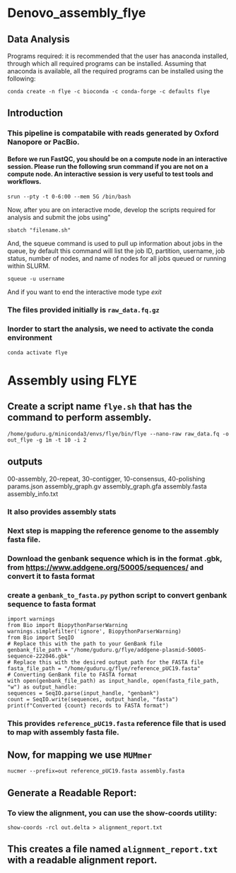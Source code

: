 # Denovo_assembly_flye

## Data Analysis
Programs required: it is recommended that the user has anaconda installed, through which all required programs can be installed. Assuming that anaconda is available, all the required programs can be installed using the following:

```
conda create -n flye -c bioconda -c conda-forge -c defaults flye
```
## Introduction
### This pipeline is compatabile with reads generated by Oxford Nanopore or PacBio.

#### Before we run FastQC, you should be on a compute node in an interactive session. Please run the following srun command if you are not on a compute node. An interactive session is very useful to test tools and workflows.
```
srun --pty -t 0-6:00 --mem 5G /bin/bash
```

Now, after you are on interactive mode, develop the scripts required for analysis and submit the jobs using"
```
sbatch "filename.sh"
```

And, the squeue command is used to pull up information about jobs in the queue, by default this command will list the job ID, partition, username, job status, number of nodes, and name of nodes for all jobs queued or running within SLURM.
```
squeue -u username
```
And if you want to end the interactive mode type *exit*

### The files provided initially is ```raw_data.fq.gz```

### Inorder to start the analysis, we need to activate the conda environment 
```conda activate flye```

# Assembly using FLYE
## Create a script name ```flye.sh``` that has the command to perform assembly.
```
/home/guduru.g/miniconda3/envs/flye/bin/flye --nano-raw raw_data.fq -o out_flye -g 1m -t 10 -i 2
```

## outputs
00-assembly, 20-repeat, 30-contigger, 10-consensus, 40-polishing
params.json
assembly_graph.gv
assembly_graph.gfa
assembly.fasta
assembly_info.txt

### It also provides assembly stats

### Next step is mapping the reference genome to the assembly fasta file.
### Download the genbank sequence which is in the format .gbk, from https://www.addgene.org/50005/sequences/ and convert it to fasta format
 
### create a ```genbank_to_fasta.py``` python script to convert genbank sequence to fasta format
```
import warnings
from Bio import BiopythonParserWarning
warnings.simplefilter('ignore', BiopythonParserWarning)
from Bio import SeqIO                                                                                                                                                                                             # Replace this with the path to your GenBank file
genbank_file_path = "/home/guduru.g/flye/addgene-plasmid-50005-sequence-222046.gbk"                                                                                                                               # Replace this with the desired output path for the FASTA file
fasta_file_path = "/home/guduru.g/flye/reference_pUC19.fasta"
# Converting GenBank file to FASTA format
with open(genbank_file_path) as input_handle, open(fasta_file_path, "w") as output_handle:
sequences = SeqIO.parse(input_handle, "genbank")
count = SeqIO.write(sequences, output_handle, "fasta")                                                                                                                                                            print(f"Converted {count} records to FASTA format")
```
### This provides ```reference_pUC19.fasta``` reference file that is used to map with assembly fasta file.

## Now, for mapping we use ```MUMmer```
```nucmer --prefix=out reference_pUC19.fasta assembly.fasta```

## Generate a Readable Report:
### To view the alignment, you can use the show-coords utility:
```show-coords -rcl out.delta > alignment_report.txt```

## This creates a file named ```alignment_report.txt``` with a readable alignment report.
